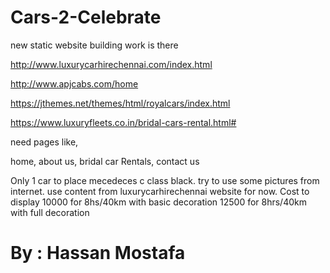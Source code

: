 # Cars-2-Celebrate

new static website building work is there

http://www.luxurycarhirechennai.com/index.html

http://www.apjcabs.com/home

https://jthemes.net/themes/html/royalcars/index.html

https://www.luxuryfleets.co.in/bridal-cars-rental.html#

need pages like, 

home, about us, bridal car Rentals, contact us

Only 1 car to place mecedeces c class black. try to use some pictures from internet.
use content from luxurycarhirechennai website for now.
Cost to display
10000 for 8hs/40km with basic decoration
12500 for 8hrs/40km with full decoration


# By : Hassan Mostafa

